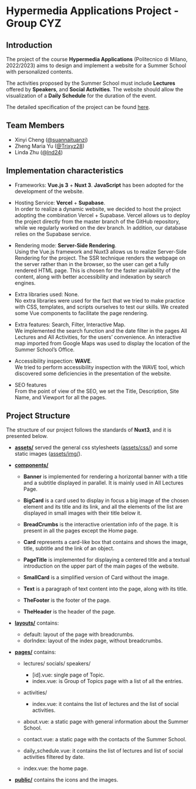 # Hypermedia Applications Project - Group CYZ

## Introduction

The project of the course **Hypermedia Applications** (Politecnico di Milano, 2022/2023) aims to design and implement a website for a Summer School with personalized contents.

The activities proposed by the Summer School must include **Lectures** offered by **Speakers**, and **Social Activities**. The website should allow the visualization of a **Daily Schedule** for the duration of the event.

The detailed specification of the project can be found [here](Specification/Application%20domain%20specifications.pdf).


## Team Members
- Xinyi Cheng ([@suannaituanzi](https://github.com/suannaituanzi))
- Zheng Maria Yu ([@Trixyz28](https://github.com/Trixyz28))
- Linda Zhu ([@lnd24](https://github.com/lnd24))


## Implementation characteristics
- Frameworks: **Vue.js 3** + **Nuxt 3**. **JavaScript** has been adopted for the development of the website.


- Hosting Service: **Vercel** + **Supabase**.\
In order to realize a dynamic website, we decided to host the project adopting the combination Vercel + Supabase. Vercel allows us to deploy the project directly from the master branch of the GitHub repository, while we regularly worked on the dev branch. In addition, our database relies on the Supabase service.


- Rendering mode: **Server-Side Rendering**.\
Using the Vue.js framework and Nuxt3 allows us to realize Server-Side Rendering for the project. The SSR technique renders the webpage on the server rather than in the browser, so the user can get a fully rendered HTML page. This is chosen for the faster availability of the content, along with better accessibility and indexation by search engines. 


- Extra libraries used: None.\
No extra libraries were used for the fact that we tried to make practice with CSS, templates, and scripts ourselves to test our skills. We created some Vue components to facilitate the page rendering. 


- Extra features: Search, Filter, Interactive Map.\
We implemented the search function and the date filter in the pages All Lectures and All Activities, for the users’ convenience. An interactive map imported from Google Maps was used to display the location of the Summer School’s Office. 


- Accessibility inspection: **WAVE**.\
We tried to perform accessibility inspection with the WAVE tool, which discovered some deficiencies in the presentation of the website. 


- SEO features\
From the point of view of the SEO, we set the Title, Description, Site Name, and Viewport for all the pages.


## Project Structure
The structure of our project follows the standards of **Nuxt3**, and it is presented below.

- [**assets/**](assets) served the general css stylesheets ([assets/css/](assets/css)) and some static images ([assets/img/](assets/img)).

- [**components/**](components)

    - **Banner** is implemented for rendering a horizontal banner with a title and a subtitle displayed in parallel. It is mainly used in All Lectures Page. 

    - **BigCard** is a card used to display in focus a big image of the chosen element and its title and its link, and all the elements of the list are displayed in small images with their title below it. 
    - **BreadCrumbs** is the interactive orientation info of the page. It is present in all the pages except the Home page. 
    - **Card** represents a card-like box that contains and shows the image, title, subtitle and the link of an object. 
    - **PageTitle** is implemented for displaying a centered title and a textual introduction on the upper part of the main pages of the website. 
    - **SmallCard** is a simplified version of Card without the image. 
    - **Text** is a paragraph of text content into the page, along with its title. 
    - **TheFooter** is the footer of the page. 
    - **TheHeader** is the header of the page.

- [**layouts/**](layouts) contains: 
  
    - default: layout of the page with breadcrumbs.
    - dorIndex: layout of the index page, without breadcrumbs.

- [**pages/**](pages) contains:
  - lectures/ socials/ speakers/
    - [id].vue: single page of Topic.
    - index.vue: is Group of Topics page with a list of all the entries.
    
  - activities/
    - index.vue: it contains the list of lectures and the list of social activities.
  - about.vue: a static page with general information about the Summer School.
  - contact.vue: a static page with the contacts of the Summer School.
  - daily_schedule.vue: it contains the list of lectures and list of social activities filtered by date.
  - index.vue: the home page.

- [**public/**](public) contains the icons and the images.
